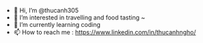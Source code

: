 - 👋 Hi, I’m @thucanh305
- 👀 I’m interested in travelling and food tasting ~
- 🌱 I’m currently learning coding
- 📫 How to reach me : https://www.linkedin.com/in/thucanhngho/

<!---
thucanh305/thucanh305 is a ✨ special ✨ repository because its `README.md` (this file) appears on your GitHub profile.
You can click the Preview link to take a look at your changes.
--->
